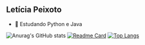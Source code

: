 ## Letícia Peixoto



- 🌱 Estudando Python e Java 


![Anurag's GitHub stats](https://github-readme-stats.vercel.app/api?username=leticiapzs&show_icons=true&theme=rose)
[![Readme Card](https://github-readme-stats.vercel.app/api/pin/?username=leticiapzs&repo=github-readme-stats)](https://github.com/leticiapzs/github-readme-stats)
[![Top Langs](https://github-readme-stats.vercel.app/api/top-langs/?username=leticiapzs&layout=compact)](https://github.com/leticiapzs/github-readme-stats)



